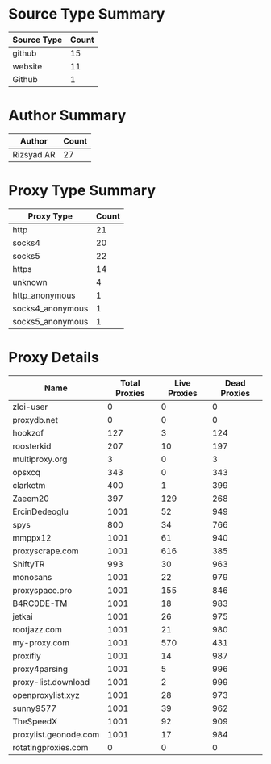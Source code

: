 # Source Type Summary

| Source Type | Count |
|-------------|-------|
| github | 15 |
| website | 11 |
| Github | 1 |


# Author Summary

| Author | Count |
|--------|-------|
| Rizsyad AR | 27 |


# Proxy Type Summary

| Proxy Type | Count |
|------------|-------|
| http | 21 |
| socks4 | 20 |
| socks5 | 22 |
| https | 14 |
| unknown | 4 |
| http_anonymous | 1 |
| socks4_anonymous | 1 |
| socks5_anonymous | 1 |


# Proxy Details

| Name | Total Proxies | Live Proxies | Dead Proxies |
|------|---------------|--------------|---------------|
| zloi-user | 0 | 0 | 0 |
| proxydb.net | 0 | 0 | 0 |
| hookzof | 127 | 3 | 124 |
| roosterkid | 207 | 10 | 197 |
| multiproxy.org | 3 | 0 | 3 |
| opsxcq | 343 | 0 | 343 |
| clarketm | 400 | 1 | 399 |
| Zaeem20 | 397 | 129 | 268 |
| ErcinDedeoglu | 1001 | 52 | 949 |
| spys | 800 | 34 | 766 |
| mmppx12 | 1001 | 61 | 940 |
| proxyscrape.com | 1001 | 616 | 385 |
| ShiftyTR | 993 | 30 | 963 |
| monosans | 1001 | 22 | 979 |
| proxyspace.pro | 1001 | 155 | 846 |
| B4RC0DE-TM | 1001 | 18 | 983 |
| jetkai | 1001 | 26 | 975 |
| rootjazz.com | 1001 | 21 | 980 |
| my-proxy.com | 1001 | 570 | 431 |
| proxifly | 1001 | 14 | 987 |
| proxy4parsing | 1001 | 5 | 996 |
| proxy-list.download | 1001 | 2 | 999 |
| openproxylist.xyz | 1001 | 28 | 973 |
| sunny9577 | 1001 | 39 | 962 |
| TheSpeedX | 1001 | 92 | 909 |
| proxylist.geonode.com | 1001 | 17 | 984 |
| rotatingproxies.com | 0 | 0 | 0 |
